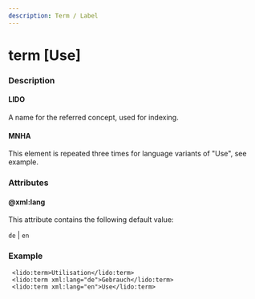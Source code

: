 ```yaml
---
description: Term / Label
---
```


# term  \[Use\]

### Description

#### LIDO

A name for the referred concept, used for indexing.

#### MNHA

This element is repeated three times for language variants of "Use", see example.

### Attributes

#### @xml:lang

This attribute contains the following default value:

`de` \| `en`

### Example

```markup
 <lido:term>Utilisation</lido:term>
 <lido:term xml:lang="de">Gebrauch</lido:term>
 <lido:term xml:lang="en">Use</lido:term>
```

